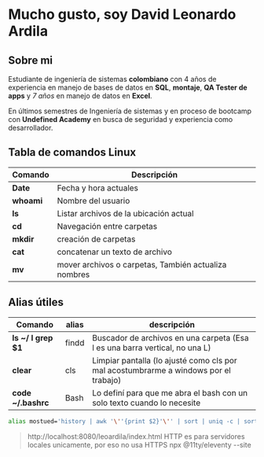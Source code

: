 # Mucho gusto, soy David Leonardo Ardila

## Sobre mi

Estudiante de ingeniería de sistemas **colombiano** con 4 años de experiencia en manejo de bases de datos en **SQL**, **montaje**, **QA Tester de apps** y *7 años* en manejo de datos en **Excel**. 

En últimos semestres de Ingeniería de sistemas y en proceso de bootcamp con **Undefined Academy** en busca de seguridad y experiencia como desarrollador.

## Tabla de comandos Linux

 |**Comando**|**Descripción**|
 |-------|-----------|
 |**Date**|Fecha y hora actuales|
 |**whoami**|Nombre del usuario|
 |**ls**|Listar archivos de la ubicación actual|
 |**cd**|Navegación entre carpetas|
 |**mkdir**|creación de carpetas|
 |**cat**|concatenar un texto de archivo|
 |**mv**|mover archivos o carpetas, También actualiza nombres|
 
 ## Alias útiles
 |Comando|alias|descripción|
 |-------|-|-----------|
 |**ls ~/ l grep $1**|findd|Buscador de archivos en una carpeta (Esa l es una barra vertical, no una L)|
 |**clear**|cls|Limpiar pantalla (lo ajusté como cls por mal acostumbrarme a windows por el trabajo)|
 |**code ~/.bashrc**|Bash|Lo definí para que me abra el bash con un solo texto cuando lo necesite|
 
 ```bash
 alias mostued='history | awk '\''{print $2}'\'' | sort | uniq -c | sort -nr | head -n 10'
 ```

> http://localhost:8080/leoardila/index.html
> HTTP es para servidores locales unicamente, por eso no usa HTTPS
> npx @11ty/eleventy --site 